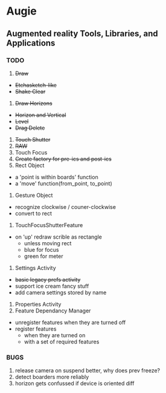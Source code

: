 Augie
=====
Augmented reality Tools, Libraries, and Applications
----------------------------------------------------

### TODO
1. ~~Draw~~
  * ~~Etchasketch-like~~
  * ~~Shake Clear~~
1. ~~Draw Horizons~~
  * ~~Horizon and Vertical~~
  * ~~Level~~
  * ~~Drag Delete~~
1. ~~Touch Shutter~~
1. ~~RAW~~
1. Touch Focus
1. ~~Create factory for pre-ics and post-ics~~
1. Rect Object
  * a 'point is within boards' function
  * a 'move' function(from_point, to_point)
1. Gesture Object
  * recognize clockwise / couner-clockwise
  * convert to rect
1. TouchFocusShutterFeature
  * on 'up' redraw scrible as rectangle
    * unless moving rect
    * blue for focus
    * green for meter
1. Settings Activity
  * ~~basic legacy prefs activity~~
  * support ice cream fancy stuff
  * add camera settings stored by name
1. Properties Activity
1. Feature Dependancy Manager
  * unregister features when they are turned off
  * register features
    * when they are turned on 
    * with a set of required features

### BUGS
1. release camera on suspend better, why does prev freeze?
1. detect boarders more reliably
1. horizon gets confussed if device is oriented diff



